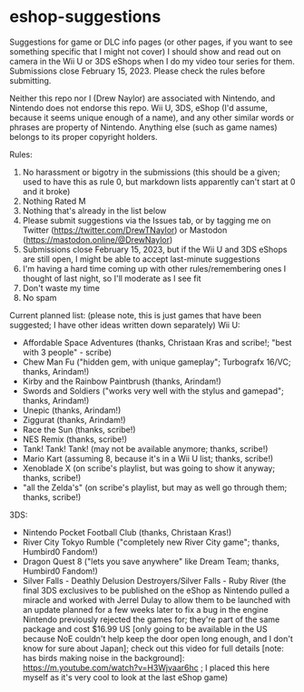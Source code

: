 # eshop-suggestions
Suggestions for game or DLC info pages (or other pages, if you want to see something specific that I might not cover) I should show and read out on camera in the Wii U or 3DS eShops when I do my video tour series for them. Submissions close February 15, 2023. Please check the rules before submitting.

Neither this repo nor I (Drew Naylor) are associated with Nintendo, and Nintendo does not endorse this repo. Wii U, 3DS, eShop (I'd assume, because it seems unique enough of a name), and any other similar words or phrases are property of Nintendo. Anything else (such as game names) belongs to its proper copyright holders.

Rules:
1. No harassment or bigotry in the submissions (this should be a given; used to have this as rule 0, but markdown lists apparently can't start at 0 and it broke)
2. Nothing Rated M
3. Nothing that's already in the list below
4. Please submit suggestions via the Issues tab, or by tagging me on Twitter (https://twitter.com/DrewTNaylor) or Mastodon (https://mastodon.online/@DrewNaylor)
5. Submissions close February 15, 2023, but if the Wii U and 3DS eShops are still open, I might be able to accept last-minute suggestions
6. I'm having a hard time coming up with other rules/remembering ones I thought of last night, so I'll moderate as I see fit
7. Don't waste my time
8. No spam

Current planned list:
(please note, this is just games that have been suggested; I have other ideas written down separately)
Wii U:
- Affordable Space Adventures (thanks, Christaan Kras and scribe!; "best with 3 people" - scribe)
- Chew Man Fu ("hidden gem, with unique gameplay"; Turbografx 16/VC; thanks, Arindam!)
- Kirby and the Rainbow Paintbrush (thanks, Arindam!)
- Swords and Soldiers ("works very well with the stylus and gamepad"; thanks, Arindam!)
- Unepic (thanks, Arindam!)
- Ziggurat (thanks, Arindam!)
- Race the Sun (thanks, scribe!)
- NES Remix (thanks, scribe!)
- Tank! Tank! Tank! (may not be available anymore; thanks, scribe!)
- Mario Kart (assuming 8, because it's in a Wii U list; thanks, scribe!)
- Xenoblade X (on scribe's playlist, but was going to show it anyway; thanks, scribe!)
- "all the Zelda's" (on scribe's playlist, but may as well go through them; thanks, scribe!)

3DS:
- Nintendo Pocket Football Club (thanks, Christaan Kras!)
- River City Tokyo Rumble ("completely new River City game"; thanks, Humbird0 Fandom!)
- Dragon Quest 8 ("lets you save anywhere" like Dream Team; thanks, Humbird0 Fandom!)
- Silver Falls - Deathly Delusion Destroyers/Silver Falls - Ruby River (the final 3DS exclusives to be published on the eShop as Nintendo pulled a miracle and worked with Jerrel Dulay to allow them to be launched with an update planned for a few weeks later to fix a bug in the engine Nintendo previously rejected the games for; they're part of the same package and cost $16.99 US [only going to be available in the US because NoE couldn't help keep the door open long enough, and I don't know for sure about Japan]; check out this video for full details [note: has birds making noise in the background]: https://m.youtube.com/watch?v=H3Wjvaar6hc ; I placed this here myself as it's very cool to look at the last eShop game)
